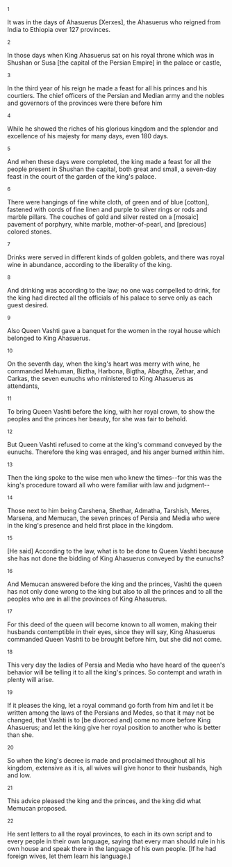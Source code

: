 <sup>1</sup> 

It was in the days of Ahasuerus [Xerxes], the Ahasuerus who reigned from India to Ethiopia over 127 provinces. 

<sup>2</sup> 

In those days when King Ahasuerus sat on his royal throne which was in Shushan or Susa [the capital of the Persian Empire] in the palace or castle, 

<sup>3</sup> 

In the third year of his reign he made a feast for all his princes and his courtiers. The chief officers of the Persian and Median army and the nobles and governors of the provinces were there before him 

<sup>4</sup> 

While he showed the riches of his glorious kingdom and the splendor and excellence of his majesty for many days, even 180 days. 

<sup>5</sup> 

And when these days were completed, the king made a feast for all the people present in Shushan the capital, both great and small, a seven-day feast in the court of the garden of the king's palace. 

<sup>6</sup> 

There were hangings of fine white cloth, of green and of blue [cotton], fastened with cords of fine linen and purple to silver rings or rods and marble pillars. The couches of gold and silver rested on a [mosaic] pavement of porphyry, white marble, mother-of-pearl, and [precious] colored stones. 

<sup>7</sup> 

Drinks were served in different kinds of golden goblets, and there was royal wine in abundance, according to the liberality of the king. 

<sup>8</sup> 

And drinking was according to the law; no one was compelled to drink, for the king had directed all the officials of his palace to serve only as each guest desired. 

<sup>9</sup> 

Also Queen Vashti gave a banquet for the women in the royal house which belonged to King Ahasuerus. 

<sup>10</sup> 

On the seventh day, when the king's heart was merry with wine, he commanded Mehuman, Biztha, Harbona, Bigtha, Abagtha, Zethar, and Carkas, the seven eunuchs who ministered to King Ahasuerus as attendants, 

<sup>11</sup> 

To bring Queen Vashti before the king, with her royal crown, to show the peoples and the princes her beauty, for she was fair to behold. 

<sup>12</sup> 

But Queen Vashti refused to come at the king's command conveyed by the eunuchs. Therefore the king was enraged, and his anger burned within him. 

<sup>13</sup> 

Then the king spoke to the wise men who knew the times--for this was the king's procedure toward all who were familiar with law and judgment-- 

<sup>14</sup> 

Those next to him being Carshena, Shethar, Admatha, Tarshish, Meres, Marsena, and Memucan, the seven princes of Persia and Media who were in the king's presence and held first place in the kingdom. 

<sup>15</sup> 

[He said] According to the law, what is to be done to Queen Vashti because she has not done the bidding of King Ahasuerus conveyed by the eunuchs? 

<sup>16</sup> 

And Memucan answered before the king and the princes, Vashti the queen has not only done wrong to the king but also to all the princes and to all the peoples who are in all the provinces of King Ahasuerus. 

<sup>17</sup> 

For this deed of the queen will become known to all women, making their husbands contemptible in their eyes, since they will say, King Ahasuerus commanded Queen Vashti to be brought before him, but she did not come. 

<sup>18</sup> 

This very day the ladies of Persia and Media who have heard of the queen's behavior will be telling it to all the king's princes. So contempt and wrath in plenty will arise. 

<sup>19</sup> 

If it pleases the king, let a royal command go forth from him and let it be written among the laws of the Persians and Medes, so that it may not be changed, that Vashti is to [be divorced and] come no more before King Ahasuerus; and let the king give her royal position to another who is better than she. 

<sup>20</sup> 

So when the king's decree is made and proclaimed throughout all his kingdom, extensive as it is, all wives will give honor to their husbands, high and low. 

<sup>21</sup> 

This advice pleased the king and the princes, and the king did what Memucan proposed. 

<sup>22</sup> 

He sent letters to all the royal provinces, to each in its own script and to every people in their own language, saying that every man should rule in his own house and speak there in the language of his own people. [If he had foreign wives, let them learn his language.]